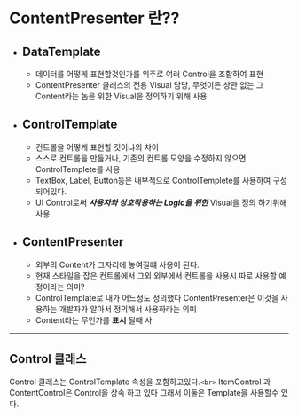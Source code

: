 # **ContentPresenter 란??**

* ## DataTemplate

  * 데이터를 어떻게 표현할것인가를 위주로 여러 Control을 조합하여 표현
  * ContentPresenter 클래스의 전용 Visual 담당, 무엇이든 상관 없는 그 Content라는 놈을 위한 Visual을 정의하기 위해 사용
* ## ControlTemplate

  * 컨트롤을 어떻게 표현할 것이냐의 차이
  * 스스로 컨트롤을 만들거나, 기존의 컨트롤 모양을 수정하지 않으면 ControlTemplete를 사용
  * TextBox, Label, Button등은 내부적으로 ControlTemplete를 사용하여 구성되어있다.
  * UI Control로써 ***사용자와 상호작용하는 Logic을 위한*** Visual을 정의 하기위해 사용
* ## ContentPresenter

  * 외부의 Content가 그자리에 놓여질떄 사용이 된다.
  * 현재 스타일을 잡은 컨트롤에서 그외 외부에서 컨트롤을 사용시 따로 사용할 예정이라는 의미?
  * ControlTemplate로 내가 어느정도 정의했다 ContentPresenter은 이것을 사용하는 개발자가 알아서 정의해서 사용하라는 의미
  * Content라는 무언가를 **표시** 될때 사

---

## Control 클래스

Control 클래스는 ControlTemplate 속성을 포함하고있다.`<br>`
ItemControl 과 ContentControl은 Control을 상속 하고 있다 그래서 이둘은 Template을 사용할수 있다.

